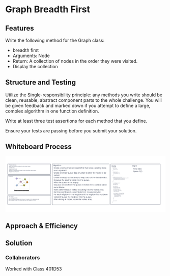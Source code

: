 # Graph Breadth First

## Features

Write the following method for the Graph class:

- breadth first
- Arguments: Node
- Return: A collection of nodes in the order they were visited.
- Display the collection

## Structure and Testing

Utilize the Single-responsibility principle: any methods you write should be clean, reusable, abstract component parts to the whole challenge. You will be given feedback and marked down if you attempt to define a large, complex algorithm in one function definition.

Write at least three test assertions for each method that you define.

Ensure your tests are passing before you submit your solution.

## Whiteboard Process

![Whiteboard Process](./Screenshot%202023-07-06%20at%209.38.15%20PM.png)

## Approach & Efficiency

<!-- class Graph {
  constructor() {
    this.adjList = {};
  }

  addNode(value) {
    if (!this.adjList[value]) {
      this.adjList[value] = [];
    }
  }

  addEdge(startNode, endNode) {
    if (this.adjList[startNode] && this.adjList[endNode]) {
      this.adjList[startNode].push(endNode);
      this.adjList[endNode].push(startNode);
    }
  }

  breadthFirst(startNode) {
    const visited = {};
    const result = [];

    const queue = [];
    queue.push(startNode);
    visited[startNode] = true;

    while (queue.length > 0) {
      const node = queue.shift();
      result.push(node);

      const neighbors = this.adjList[node];
      for (const neighbor of neighbors) {
        if (!visited[neighbor]) {
          queue.push(neighbor);
          visited[neighbor] = true;
        }
      }
    }

    return result;
  }
}

const graph = new Graph();
graph.addNode(1);
graph.addNode(2);
graph.addNode(3);
graph.addNode(4);
graph.addEdge(1, 2);
graph.addEdge(1, 3);
graph.addEdge(2, 4);
graph.addEdge(3, 4);

console.log(graph.breadthFirst(1)); // [1, 2, 3, 4]
console.log(graph.breadthFirst(2)); // [2, 1, 4, 3]
console.log(graph.breadthFirst(3)); // [3, 1, 4, 2]
console.log(graph.breadthFirst(4)); // [4, 2, 3, 1] -->

## Solution

### Collaborators

Worked with Class 401D53
